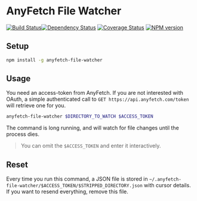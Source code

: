 AnyFetch File Watcher
======================

[![Build Status](https://travis-ci.org/AnyFetch/file-watcher.svg?branch=master)](https://travis-ci.org/AnyFetch/file-watcher)[![Dependency Status](https://gemnasium.com/AnyFetch/file-watcher.png)](https://gemnasium.com/AnyFetch/file-watcher)
[![Coverage Status](https://coveralls.io/repos/AnyFetch/file-watcher/badge.png?branch=master)](https://coveralls.io/r/AnyFetch/file-watcher?branch=master)
[![NPM version](https://badge.fury.io/js/anyfetch-file-watcher.png)](http://badge.fury.io/js/anyfetch-file-watcher)

## Setup
```sh
npm install -g anyfetch-file-watcher
```

## Usage
You need an access-token from AnyFetch. If you are not interested with OAuth, a simple authenticated call to `GET https://api.anyfetch.com/token` will retrieve one for you.

```sh
anyfetch-file-watcher $DIRECTORY_TO_WATCH $ACCESS_TOKEN
```

The command is long running, and will watch for file changes until the process dies.

> You can omit the `$ACCESS_TOKEN` and enter it interactively.

## Reset
Every time you run this command, a JSON file is stored in `~/.anyfetch-file-watcher/$ACCESS_TOKEN/$STRIPPED_DIRECTORY.json` with cursor details. If you want to resend everything, remove this file.

